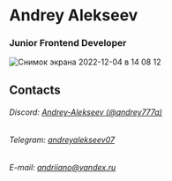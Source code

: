 # Andrey Alekseev
### Junior Frontend Developer
![Снимок экрана 2022-12-04 в 14 08 12](https://user-images.githubusercontent.com/52427993/205490436-5a5b0d0e-eb4c-4ed6-9ec7-203ccebf764c.png)


## Contacts
###### Discord: [Andrey-Alekseev (@andrey777a)]("discord")
###### Telegram: [andreyalekseev07](name "discord")
###### E-mail: [andriiano@yandex.ru](andriiano@yandex.ru)
